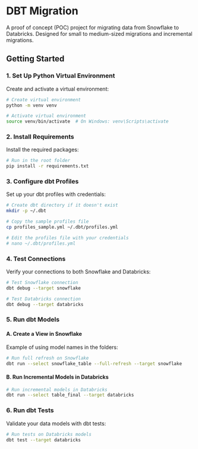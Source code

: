 # DBT Migration

A proof of concept (POC) project for migrating data from Snowflake to Databricks. Designed for small to medium-sized migrations and incremental migrations.

## Getting Started

### 1. Set Up Python Virtual Environment

Create and activate a virtual environment:

```bash
# Create virtual environment
python -m venv venv

# Activate virtual environment
source venv/bin/activate  # On Windows: venv\Scripts\activate
```

### 2. Install Requirements

Install the required packages:

```bash
# Run in the root folder
pip install -r requirements.txt
```

### 3. Configure dbt Profiles

Set up your dbt profiles with credentials:

```bash
# Create dbt directory if it doesn't exist
mkdir -p ~/.dbt

# Copy the sample profiles file
cp profiles_sample.yml ~/.dbt/profiles.yml

# Edit the profiles file with your credentials
# nano ~/.dbt/profiles.yml
```

### 4. Test Connections

Verify your connections to both Snowflake and Databricks:

```bash
# Test Snowflake connection
dbt debug --target snowflake

# Test Databricks connection
dbt debug --target databricks
```

### 5. Run dbt Models

#### A. Create a View in Snowflake

Example of using model names in the folders:

```bash
# Run full refresh on Snowflake
dbt run --select snowflake_table --full-refresh --target snowflake
```

#### B. Run Incremental Models in Databricks

```bash
# Run incremental models in Databricks
dbt run --select table_final --target databricks
```

### 6. Run dbt Tests

Validate your data models with dbt tests:

```bash
# Run tests on Databricks models
dbt test --target databricks
```


